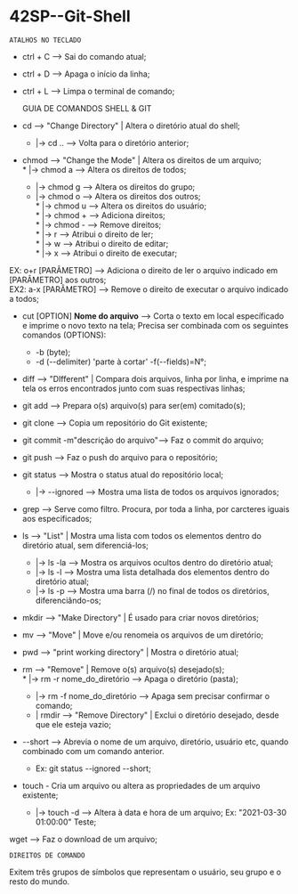 # 42SP--Git-Shell


	ATALHOS NO TECLADO

* ctrl + C --> Sai do comando atual;  
* ctrl + D --> Apaga o início da linha;  
* ctrl + L --> Limpa o terminal de comando;  

	GUIA DE COMANDOS SHELL & GIT

* cd --> "Change Directory" | Altera o diretório atual do shell;  
	* |->   cd .. --> Volta para o diretório anterior;  
	

* chmod --> "Change the Mode" | Altera os direitos de um arquivo;  
	  * |-> chmod a --> Altera os direitos de todos;  
  	* |-> chmod g --> Altera os direitos do grupo;  
  	* |-> chmod o --> Altera os direitos dos outros;  
      		* |-> chmod u --> Altera os direitos do usuário;    
     	 	  * |-> chmod + --> Adiciona direitos;  
      		* |-> chmod - --> Remove direitos;  
        		* |-> r --> Atribui o direito de ler;  
        		* |-> w --> Atribui o direito de editar;  
        		* |-> x --> Atribui o direito de executar;  
	

 EX: o+r [PARÂMETRO] --> Adiciona o direito de ler o arquivo indicado em [PARÂMETRO] aos outros;  
 EX2: a-x [PARÂMETRO] --> Remove o direito de executar o arquivo indicado a todos;  
 
 * cut [OPTION] **Nome do arquivo** --> Corta o texto em local específicado e imprime o novo texto na tela; Precisa ser combinada com os seguintes comandos (OPTIONS):  
 	* -b (byte);  
 	* -d (--delimiter) 'parte à cortar' -f(--fields)=N°;  
 * diff --> "DIfferent" | Compara dois arquivos, linha por linha, e imprime na tela os erros encontrados junto com suas respectivas linhas;
 

* git add --> Prepara o(s) arquivo(s) para ser(em) comitado(s);  
* git clone --> Copia um repositório do Git existente;  
* git commit -m"descrição do arquivo"--> Faz o commit do arquivo;  
* git push  --> Faz o push do arquivo para o repositório;  
* git status --> Mostra o status atual do repositório local;  
	* |-> --ignored --> Mostra uma lista de todos os arquivos ignorados;  
* grep --> Serve como filtro. Procura, por toda a linha, por carcteres iguais aos especificados;  
  
* ls --> "List" | Mostra uma lista com todos os elementos dentro do diretório atual, sem diferenciá-los;
  *	|-> ls -la --> Mostra os arquivos ocultos dentro do diretório atual;  
  *	|-> ls -l --> Mostra uma lista detalhada dos elementos dentro do diretório atual;
  *	|-> ls -p --> Mostra uma barra (/) no final de todos os diretórios, diferenciândo-os;  
  
* mkdir --> "Make Directory" | É usado para criar novos diretórios;  
  
* mv --> "Move" | Move e/ou renomeia os arquivos de um diretório;  
  
* pwd --> "print working directory" | Mostra o diretório atual;  

* rm --> "Remove" | Remove o(s) arquivo(s) desejado(s);  
 	  * |->   rm -r nome_do_diretório --> Apaga o diretório (pasta);  
  	* |->   rm -f nome_do_diretório --> Apaga sem precisar confirmar o comando;  
    * | rmdir --> "Remove Directory" | Exclui o diretório desejado, desde que ele esteja vazio;  
    
 * --short --> Abrevia o nome de um arquivo, diretório, usuário etc, quando combinado com um comando anterior.
 	* Ex: git status --ignored --short;  

* touch - Cria um arquivo ou altera as propriedades de um arquivo existente;  
   * |->	touch -d --> Altera à data e hora de um arquivo; Ex: "2021-03-30 01:00:00" Teste;  

wget <link> --> Faz o download de um arquivo;  
  
	DIREITOS DE COMANDO

Exitem três grupos de símbolos que representam o usuário, seu grupo e o resto do mundo.  

